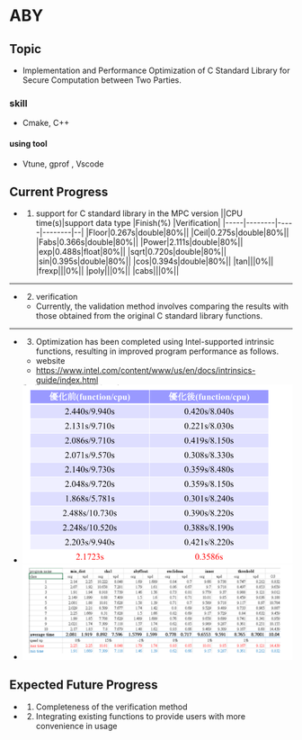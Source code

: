 # ABY
## Topic
- Implementation and Performance Optimization of C Standard Library for Secure Computation between Two Parties.
### skill
- Cmake, C++
#### using tool 
- Vtune, gprof , Vscode
## Current Progress
- 1. support for C standard library in the MPC version
||CPU time(s)|support data type |Finish(%) |Verification|
|-----|--------|-----|--------|--|
|Floor|0.267s|double|80%||
|Ceil|0.275s|double|80%||
|Fabs|0.366s|double|80%||
|Power|2.111s|double|80%||
|exp|0.488s|float|80%||
|sqrt|0.720s|double|80%||
|sin|0.395s|double|80%||
|cos|0.394s|double|80%||
|tan|||0%||
|frexp|||0%||
|poly|||0%||
|cabs|||0%||
---
- 2. verification 
    - Currently, the validation method involves comparing the results with those 
      obtained from the original C standard library functions.
---
- 3. Optimization has been completed using Intel-supported intrinsic functions, 
  resulting in improved program performance as follows.
    - website
    - https://www.intel.com/content/www/us/en/docs/intrinsics-guide/index.html
-  ![Alt text](image.png)
-  ![Alt text](image-1.png)
## Expected Future Progress
- 1. Completeness of the verification method
- 2. Integrating existing functions to provide users with more convenience in usage
 

